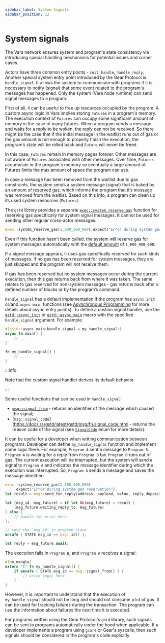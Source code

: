 ```yaml
---
sidebar_label: System Signals
sidebar_position: 12
---
```


# System signals

The Vara network ensures system and program's state consistency via introducing special handling mechanisms for potential issues and corner cases.

Actors have three common entry points - `init`, `handle`, `handle_reply`. Another special system entry point introduced by the Gear Protocol is `handle_signal`. It allows the system to communicate with programs if it is necessary to notify (signal) that some event related to the program's messages has happened. Only the system (Vara node runtime) can send signal messages to a program.

First of all, it can be useful to free up resources occupied by the program. A custom async logic in Vara implies storing `Futures` in a program's memory. The execution context of `Futures` can occupy some significant amount of memory in the case of many futures. When a program sends a message and waits for a reply to be woken, the reply can not be received. So there might be the case that if the initial message in the waitlist runs out of gas or the gas amount is not enough to properly finish the execution, the program’s state will be rolled back and `Future` will never be freed.

In this case, `Futures` remain in memory pages forever. Other messages are not aware of `Futures` associated with other messages. Over time, `Futures` accumulate in the program's memory so eventually a large amount of Futures limits the max amount of space the program can use.

In case a message has been removed from the waitlist due to gas constraints, the system sends a system message (signal) that is baked by an amount of [reserved gas](/build/gstd/gas-reservation.md), which informs the program that it’s message was removed from the waitlist. Based on this info, a program can clean up its used system resources (`Futures`).

The `gstd` library provides a separate [`exec::system_reserve_gas`](https://docs.rs/gstd/latest/gstd/exec/fn.system_reserve_gas.html) function for reserving gas specifically for system signal messages. It cannot be used for sending other regular cross-actor messages:

```rust
exec::system_reserve_gas(1_000_000_000).expect("Error during system gas reservation");
```

Even if this function hasn't been called, the system will reserve gas for system messages automatically with the [default amount](https://docs.rs/gstd/latest/gstd/struct.Config.html#method.system_reserve) of `1_000_000_000`.

If a signal message appears, it uses gas specifically reserved for such kinds of messages. If no gas has been reserved for system messages, they are just skipped and the program will not receive them.

If gas has been reserved but no system messages occur during the current execution, then this gas returns back from where it was taken. The same relates to gas reserved for non-system messages - gas returns back after a defined number of blocks or by the program’s command.

`handle_signal` has a default implementation if the program has `async init` or/and `async main` functions (see [Asynchronous Programming](/docs/build/gstd/async-programing.md) for more details about async entry points). To define a custom signal handler, use the [`gstd::async_init`](https://docs.rs/gstd/latest/gstd/attr.async_init.html) or [`gstd::async_main`](https://docs.rs/gstd/latest/gstd/attr.async_main.html) macro with the specified `handle_signal` argument. For example:

```rust
#[gstd::async_main(handle_signal = my_handle_signal)]
async fn main() {
    // ...
}

fn my_handle_signal() {
    // ...
}
```

:::info

Note that the custom signal handler derives its default behavior.

:::

Some useful functions that can be used in `handle_signal`:

- [`msg::signal_from`](https://docs.rs/gstd/latest/gstd/msg/fn.signal_from.html) - returns an identifier of the message which caused the signal;
- [`msg::signal_code`](https://docs.rs/gstd/latest/gstd/msg/fn.signal_code.html - returns the reason code of the signal (see [`SignalCode`](https://docs.rs/gstd/latest/gstd/errors/enum.SignalCode.html) enum for more details).

It can be useful for a developer when writing communication between programs. Developer can define `my_handle_signal` function and implement some logic there. For example, `Program A` sent a message to `Program B`. `Program A` is waiting for a reply from `Program B` but `Program B` runs out of gas. The current execution will be interrupted, but the system will send a signal to `Program A` and indicates the message identifier during which the execution was interrupted.
So, `Program A` sends a message and saves the message identifier:

```rust
exec::system_reserve_gas(2_000_000_000)
    .expect("Error during system gas reservation");
let result = msg::send_for_reply(address, payload, value, reply_deposit);

let (msg_id, msg_future) = if let Ok(msg_future) = result {
    (msg_future.waiting_reply_to, msg_future)
} else {
    // handle the error here
};

// save the `msg_id` in program state
unsafe { STATE.msg_id == msg::id() };

let reply = msg_future.await;
```
The execution fails in `Program B`, and `Program A` receives a signal:
```rust
#[no_mangle]
extern "C" fn my_handle_signal() {
    if unsafe { STATE.msg_id == msg::signal_from() } {
        // write logic here
    }
}
```
However, it is important to understand that the execution of `my_handle_signal` should not be long and should not consume a lot of gas. It can be used for tracking failures during the transaction. The program can use the information about failures the next time it is executed.

For programs written using the Gear Protocol's `gstd` library, such signals can be sent to programs automatically under the hood when applicable. If a developer implements a program using `gcore` or Gear's syscalls, then such signals should be considered in the program's code explicitly.

